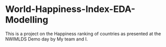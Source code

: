 # World-Happiness-Index-EDA-Modelling
This is a project on the Happiness ranking of countries as presented at the NWIMLDS Demo day by My team and I. 
